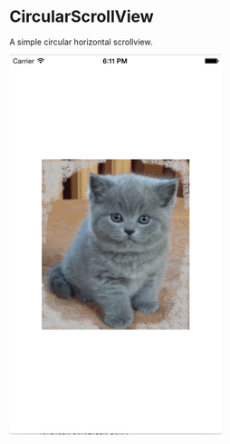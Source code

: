CircularScrollView
==================

A simple circular horizontal scrollview.


![Alt text](https://github.com/NSSimpleApps/CircularScrollView/blob/master/CircularScrollView/CircularScrollView.gif?raw=true)
